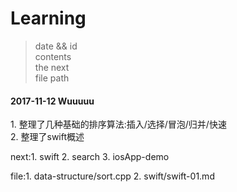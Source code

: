 # Learning

>date && id<br>
>contents<br>
>the next<br>
>file path

<h4>2017-11-12 Wuuuuu</h4>
1. 整理了几种基础的排序算法:插入/选择/冒泡/归并/快速<br>
2. 整理了swift概述

next:1. swift
     2. search
     3. iosApp-demo

file:1. data-structure/sort.cpp
     2. swift/swift-01.md
